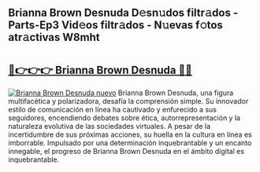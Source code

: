 ## Brianna Brown Desnuda D𝚎sn𝚞dos filtr𝚊dos - Parts-Ep3 Vid𝚎os filtr𝚊dos - N𝚞evas f𝚘tos atr𝚊ctivas W8mht

# <h2><a href="http://mbbpj4.tromn.icu/?c=Brianna+Brown+Desnuda">🔗👉👉👉 Brianna Brown Desnuda 🔗🔗</a></h2>

[![Brianna Brown Desnuda nuevo](https://i.imgur.com/pEAQMta.gif)](http://mbbpj4.tromn.icu/?c=Brianna+Brown+Desnuda)
Brianna Brown Desnuda, una figura multifacética y polarizadora, desafía la comprensión simple. Su innovador estilo de comunicación en línea ha cautivado y enfurecido a sus seguidores, encendiendo debates sobre ética, autorrepresentación y la naturaleza evolutiva de las sociedades virtuales. A pesar de la incertidumbre de sus próximas acciones, su huella en la cultura en línea es imborrable. Impulsado por una determinación inquebrantable y un encanto innegable, el progreso de Brianna Brown Desnuda en el ámbito digital es inquebrantable.
